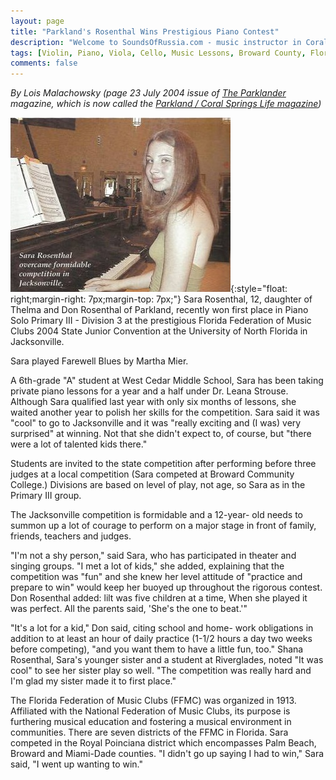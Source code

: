 ```yaml
---
layout: page
title: "Parkland's Rosenthal Wins Prestigious Piano Contest"
description: "Welcome to SoundsOfRussia.com - music instructor in Coral Springs"
tags: [Violin, Piano, Viola, Cello, Music Lessons, Broward County, Florida]
comments: false
---
```

_By Lois Malachowsky (page 23 July 2004 issue of [The Parklander](https://www.TheParklander.com) magazine, which is now called the [Parkland / Coral Springs Life magazine](https://www.LifePubs.com))_

![SoundsOfRussia.com - music instructor in Coral Springs](/images/music/teacher/parkland/piano-contest-soundsofrussia.com.jpg){:style="float: right;margin-right: 7px;margin-top: 7px;"} Sara Rosenthal, 12, daughter of Thelma and Don Rosenthal of Parkland, recently won first place in Piano Solo Primary III - Division 3 at the prestigious Florida Federation of Music Clubs 2004 State Junior Convention at the University of North Florida in Jacksonville.

Sara played Farewell Blues by Martha Mier.

A 6th-grade "A" student at West Cedar Middle School, Sara has been taking private piano lessons for a year and a half under Dr. Leana Strouse. Although Sara qualified last year with only six months of lessons, she waited another year to polish her skills for the competition. Sara said it was "cool" to go to Jacksonville and it was "really exciting and (I was) very surprised" at winning. Not that she didn't expect to, of course, but "there were a lot of talented kids there." 

Students are invited to the state competition after performing before three judges at a local competition (Sara competed at Broward Community College.) Divisions are based on level of play, not age, so Sara as in the Primary III group. 

The Jacksonville competition is formidable and a 12-year- old needs to summon up a lot of courage to perform on a major stage in front of family, friends, teachers and judges. 

"I'm not a shy person," said Sara, who has participated in theater and singing groups. "I met a lot of kids," she added, explaining that the competition was "fun" and she knew her level attitude of "practice and prepare to win" would keep her buoyed up throughout the rigorous contest. Don Rosenthal added: lilt was five children at a time, When she played it was perfect. All the parents said, 'She's the one to beat.'" 

"It's a lot for a kid," Don said, citing school and home- work obligations in addition to at least an hour of daily practice (1-1/2 hours a day two weeks before competing), "and you want them to have a little fun, too." 
Shana Rosenthal, Sara's younger sister and a student at Riverglades, noted "It was cool" to see her sister play so well. "The competition was really hard and I'm glad my sister made it to first place." 

The Florida Federation of Music Clubs (FFMC) was organized in 1913. Affiliated with the National Federation of Music Clubs, its purpose is furthering musical education and fostering a musical environment in communities. There are seven districts of the FFMC in Florida. Sara competed in the Royal Poinciana district which encompasses Palm Beach, Broward and Miami-Dade counties. "I didn't go up saying I had to win," Sara said, "I went up wanting to win."